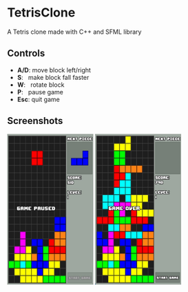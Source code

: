 # TetrisClone

A Tetris clone made with C++ and SFML library

## Controls
- **A/D**: move block left/right
- **S**: &nbsp;&nbsp;make block fall faster
- **W**: &nbsp;&nbsp;rotate block
- **P**: &nbsp;&nbsp;pause game
- **Esc**: quit game

## Screenshots
<p float="left">
  <img src="/screenshots/gameplay.jpg" width="200" height="350" />
  <img src="/screenshots/game_over.jpg" width="200" height="350" />   
</p>

